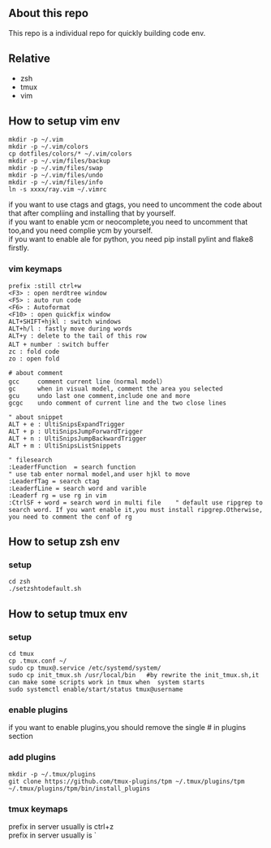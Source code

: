 ## About this repo
This repo is a individual repo for quickly building code env.

## Relative
- zsh
- tmux
- vim

## How to setup vim env
```
mkdir -p ~/.vim
mkdir -p ~/.vim/colors
cp dotfiles/colors/* ~/.vim/colors
mkdir -p ~/.vim/files/backup
mkdir -p ~/.vim/files/swap
mkdir -p ~/.vim/files/undo
mkdir -p ~/.vim/files/info
ln -s xxxx/ray.vim ~/.vimrc
```
if you want to use ctags and gtags, you need to uncomment the code about that after  compliing and installing that by yourself.   
if you want to enable ycm or neocomplete,you need to uncomment that too,and you need complie ycm by yourself.  
if you want to enable ale for python, you need pip install pylint and flake8 firstly.     
### vim keymaps
```
prefix :still ctrl+w  
<F3> : open nerdtree window  
<F5> : auto run code  
<F6> : Autoformat  
<F10> : open quickfix window  
ALT+SHIFT+hjkl : switch windows  
ALT+h/l : fastly move during words  
ALT+y : delete to the tail of this row   
ALT + number ：switch buffer  
zc : fold code  
zo : open fold  

# about comment
gcc     comment current line（normal model）
gc      when in visual model, comment the area you selected
gcu     undo last one comment,include one and more
gcgc    undo comment of current line and the two close lines

" about snippet  
ALT + e : UltiSnipsExpandTrigger  
ALT + p : UltiSnipsJumpForwardTrigger  
ALT + n : UltiSnipsJumpBackwardTrigger  
ALT + m : UltiSnipsListSnippets  

" filesearch  
:LeaderfFunction  = search function  
" use tab enter normal model,and user hjkl to move  
:LeaderfTag = search ctag  
:LeaderfLine = search word and varible  
:Leaderf rg = use rg in vim
:CtrlSF + word = search word in multi file    " default use ripgrep to search word. If you want enable it,you must install ripgrep.Otherwise, you need to comment the conf of rg  
```

## How to setup zsh env
### setup
```
cd zsh
./setzshtodefault.sh
```

## How to setup tmux env
### setup
```
cd tmux
cp .tmux.conf ~/   
sudo cp tmux@.service /etc/systemd/system/   
sudo cp init_tmux.sh /usr/local/bin   #by rewrite the init_tmux.sh,it can make some scripts work in tmux when  system starts
sudo systemctl enable/start/status tmux@username
```

### enable plugins
if you want to enable plugins,you should remove the single # in plugins section

### add plugins
```
mkdir -p ~/.tmux/plugins
git clone https://github.com/tmux-plugins/tpm ~/.tmux/plugins/tpm
~/.tmux/plugins/tpm/bin/install_plugins
```

### tmux keymaps
prefix in server usually is ctrl+z    
prefix in server usually is `  
